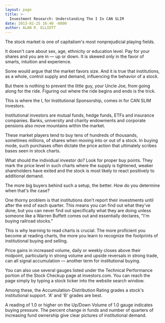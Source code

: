 ```yaml
---
layout: page
title: >-
  Investment Research: Understanding The I In CAN SLIM
date: 2013-02-25 16:40 -0800
author: ALAN R. ELLIOTT
---
```





The stock market is one of capitalism's most nonprejudicial playing fields.


It doesn't care about sex, age, ethnicity or education level. Pay for your shares and you are in — up or down. It is skewed only in the favor of smarts, intuition and experience.


Some would argue that the market favors size. And it is true that institutions, as a whole, control supply and demand, influencing the behavior of a stock.


But there is nothing to prevent the little guy, your Uncle Joe, from going along for the ride. Figuring out where the ride begins and ends is the trick.


This is where the I, for Institutional Sponsorship, comes in for CAN SLIM investors.


Institutional investors are mutual funds, hedge funds, ETFs and insurance companies. Banks, university and charity endowments and corporate pensions also move mountains within the market.


These market players tend to buy tens of hundreds of thousands, sometimes millions, of shares when moving into or out of a stock. In buying mode, such purchases often dictate the price action that ultimately scribes bases seen in stock charts.


What should the individual investor do? Look for proper buy points. They mark the price level in such charts where the supply is tightened, weaker shareholders have exited and the stock is most likely to react positively to additional demand.


The more big buyers behind such a setup, the better. How do you determine when that's the case?


One thorny problem is that institutions don't report their investments until after the end of each quarter. This means you can find out what they've done, but you can never find out specifically what they are doing unless someone like a Warren Buffett comes out and essentially declares, "I'm buying railroad stocks."


This is why learning to read charts is crucial. The more proficient you become at reading charts, the more you learn to recognize the footprints of institutional buying and selling.


Price gains in increased volume, daily or weekly closes above their midpoint, particularly in strong volume and upside reversals in strong trade, can all signal accumulation — another term for institutional buying.


You can also use several gauges listed under the Technical Performance portion of the Stock Checkup page at investors.com. You can reach the page simply by typing a stock ticker into the website search window.


Among these, the Accumulation-Distribution Rating grades a stock's institutional support. 'A' and 'B' grades are best.


A reading of 1.0 or higher on the Up/Down Volume of 1.0 gauge indicates buying pressure. The percent change in funds and number of quarters of increasing fund ownership give clear pictures of institutional demand.




